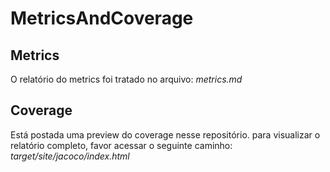 # MetricsAndCoverage

## Metrics
O relatório do metrics foi tratado no arquivo: *metrics.md*
## Coverage
Está postada uma preview do coverage nesse repositório. para visualizar o relatório completo, favor acessar o seguinte caminho: *target/site/jacoco/index.html*
